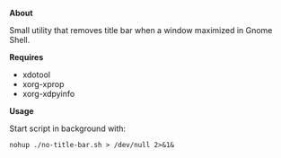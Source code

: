**About**

Small utility that removes title bar when a window maximized in Gnome Shell.

**Requires**

- xdotool
- xorg-xprop
- xorg-xdpyinfo

**Usage**

Start script in background with:

    nohup ./no-title-bar.sh > /dev/null 2>&1&
